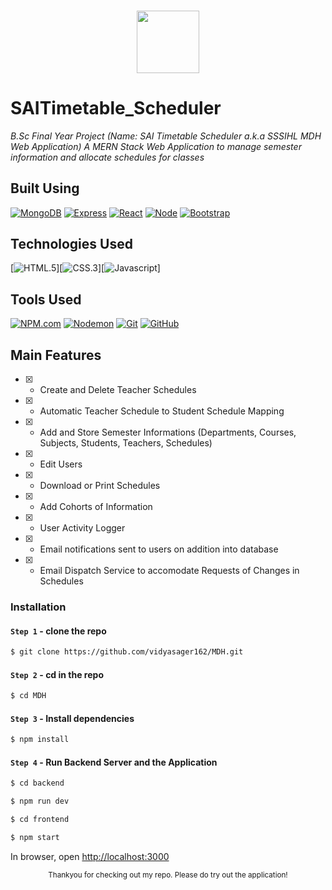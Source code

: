 ### <p align="center"><img width="100px" height="100px" src="https://github.com/vidyasager162/MDH/blob/master/frontend/src/images/SSSIHL-Logo_White.png"></p>

# SAITimetable_Scheduler

_B.Sc Final Year Project (Name: SAI Timetable Scheduler a.k.a SSSIHL MDH Web Application)_
_A MERN Stack Web Application to manage semester information and allocate schedules for classes_

## Built Using
[![MongoDB][MongoDB.com]][Mongo-url] [![Express][Express.js]][Express-url] [![React][React.js]][React-url] [![Node][Node.js]][Node-url] [![Bootstrap][Bootstrap.com]][Bootstrap-url]

## Technologies Used
[![HTML.5]][![CSS.3]][![Javascript]]

## Tools Used
[![NPM.com][NPM.com]][NPM-url] [![Nodemon][Nodemon]][Nodemon-url] [![Git][Git]][Git-url] [![GitHub][GitHub]][GitHub-url]


## Main Features

- [x] - Create and Delete Teacher Schedules
- [x] - Automatic Teacher Schedule to Student Schedule Mapping
- [x] - Add and Store Semester Informations (Departments, Courses, Subjects, Students, Teachers, Schedules)
- [x] - Edit Users
- [x] - Download or Print Schedules
- [x] - Add Cohorts of Information
- [x] - User Activity Logger
- [x] - Email notifications sent to users on addition into database
- [x] - Email Dispatch Service to accomodate Requests of Changes in Schedules

### Installation

#### `Step 1` - clone the repo

```bash
$ git clone https://github.com/vidyasager162/MDH.git
```

#### `Step 2` - cd in the repo

```bash
$ cd MDH
```

#### `Step 3` - Install dependencies

```bash
$ npm install
```

#### `Step 4` - Run Backend Server and the Application

```bash
$ cd backend
```

```bash
$ npm run dev
```

```bash
$ cd frontend
```

```bash
$ npm start
```

In browser, open [http://localhost:3000](http://localhost:3000)

<div align="center">
    <sub>Thankyou for checking out my repo. Please do try out the application!</sub>
</div>

<!-- MARKDOWN LINKS & IMAGES -->
[React.js]: https://img.shields.io/badge/React-20232A?style=for-the-badge&logo=react&logoColor=61DAFB
[React-url]: https://reactjs.org/
[Bootstrap.com]: https://img.shields.io/badge/Bootstrap-563D7C?style=for-the-badge&logo=bootstrap&logoColor=white
[Bootstrap-url]: https://getbootstrap.com
[MongoDB.com]: https://img.shields.io/badge/MongoDB-4EA94B?style=for-the-badge&logo=mongodb&logoColor=white
[Mongo-url]: https://www.mongodb.com/
[Express.js]: https://img.shields.io/badge/Express.js-000000?style=for-the-badge&logo=express&logoColor=white
[Express-url]: https://expressjs.com/
[Node.js]: https://img.shields.io/badge/Node.js-339933?style=for-the-badge&logo=nodedotjs&logoColor=white
[Node-url]: https://nodejs.org/
[NPM.com]: https://img.shields.io/badge/npm-CB3837?style=for-the-badge&logo=npm&logoColor=white
[NPM-url]: https://www.npmjs.com/
[Nodemon]: https://img.shields.io/badge/NODEMON-%23323330.svg?style=for-the-badge&logo=nodemon&logoColor=%BBDEAD
[Nodemon-url]: https://nodemon.io/

[CSS.3]: https://img.shields.io/badge/CSS3-1572B6?style=for-the-badge&logo=css3&logoColor=white
[HTML.5]: https://img.shields.io/badge/HTML5-E34F26?style=for-the-badge&logo=html5&logoColor=white
[Javascript]: https://img.shields.io/badge/JavaScript-323330?style=for-the-badge&logo=javascript&logoColor=F7DF1E
[JSON]: https://img.shields.io/badge/json-5E5C5C?style=for-the-badge&logo=json&logoColor=white

[Git]: https://img.shields.io/badge/git-%23F05033.svg?style=for-the-badge&logo=git&logoColor=white
[Git-url]: https://git-scm.com/
[GitHub]: https://img.shields.io/badge/github-%23121011.svg?style=for-the-badge&logo=github&logoColor=white
[GitHub-url]: https://github.com/
